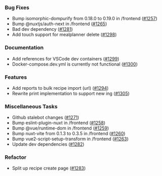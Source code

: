 ### Bug Fixes

- Bump isomorphic-dompurify from 0.18.0 to 0.19.0 in /frontend ([#1257](https://github.com/hay-kot/mealie/issues/1257))
- Bump @nuxtjs/auth-next in /frontend ([#1265](https://github.com/hay-kot/mealie/issues/1265))
- Bad dev dependency ([#1281](https://github.com/hay-kot/mealie/issues/1281))
- Add touch support for mealplanner delete ([#1298](https://github.com/hay-kot/mealie/issues/1298))

### Documentation

- Add references for VSCode dev containers ([#1299](https://github.com/hay-kot/mealie/issues/1299))
- Docker-compose.dev.yml is currently not functional ([#1300](https://github.com/hay-kot/mealie/issues/1300))

### Features

- Add reports to bulk recipe import (url) ([#1294](https://github.com/hay-kot/mealie/issues/1294))
- Rewrite print implementation to support new ing ([#1305](https://github.com/hay-kot/mealie/issues/1305))

### Miscellaneous Tasks

- Github stalebot changes ([#1271](https://github.com/hay-kot/mealie/issues/1271))
- Bump eslint-plugin-nuxt in /frontend ([#1258](https://github.com/hay-kot/mealie/issues/1258))
- Bump @vue/runtime-dom in /frontend ([#1259](https://github.com/hay-kot/mealie/issues/1259))
- Bump nuxt-vite from 0.1.3 to 0.3.5 in /frontend ([#1260](https://github.com/hay-kot/mealie/issues/1260))
- Bump vue2-script-setup-transform in /frontend ([#1263](https://github.com/hay-kot/mealie/issues/1263))
- Update dev dependencies ([#1282](https://github.com/hay-kot/mealie/issues/1282))

### Refactor

- Split up recipe create page ([#1283](https://github.com/hay-kot/mealie/issues/1283))
